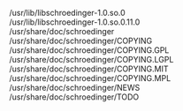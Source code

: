 /usr/lib/libschroedinger-1.0.so.0  
/usr/lib/libschroedinger-1.0.so.0.11.0  
/usr/share/doc/schroedinger  
/usr/share/doc/schroedinger/COPYING  
/usr/share/doc/schroedinger/COPYING.GPL  
/usr/share/doc/schroedinger/COPYING.LGPL  
/usr/share/doc/schroedinger/COPYING.MIT  
/usr/share/doc/schroedinger/COPYING.MPL  
/usr/share/doc/schroedinger/NEWS  
/usr/share/doc/schroedinger/TODO  
